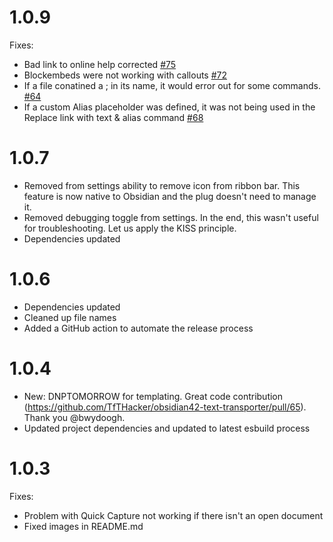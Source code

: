# 1.0.9

Fixes:

- Bad link to online help corrected [#75](https://github.com/TfTHacker/obsidian42-text-transporter/issues/75)
- Blockembeds were not working with callouts [#72](https://github.com/TfTHacker/obsidian42-text-transporter/issues/72)
- If a file conatined a ; in its name, it would error out for some commands. [#64](https://github.com/TfTHacker/obsidian42-text-transporter/issues/64)
- If a custom Alias placeholder was defined, it was not being used in the Replace link with text & alias command [#68](https://github.com/TfTHacker/obsidian42-text-transporter/issues/68)

# 1.0.7

- Removed from settings ability to remove icon from ribbon bar. This feature is now native to Obsidian and the plug doesn't need to manage it.
- Removed debugging toggle from settings. In the end, this wasn't useful for troubleshooting. Let us apply the KISS principle.
- Dependencies updated

# 1.0.6

- Dependencies updated
- Cleaned up file names
- Added a GitHub action to automate the release process

# 1.0.4

- New: DNPTOMORROW for templating. Great code contribution (https://github.com/TfTHacker/obsidian42-text-transporter/pull/65). Thank you @bwydoogh.
- Updated project dependencies and updated to latest esbuild process

# 1.0.3

Fixes:

- Problem with Quick Capture not working if there isn't an open document
- Fixed images in README.md
